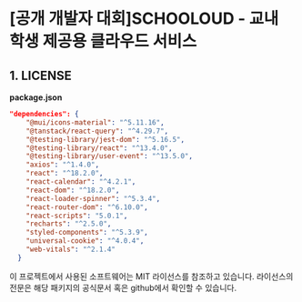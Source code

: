 # [공개 개발자 대회]SCHOOLOUD - 교내 학생 제공용 클라우드 서비스

## 1. LICENSE

**package.json**
```json
"dependencies": {
    "@mui/icons-material": "^5.11.16",
    "@tanstack/react-query": "^4.29.7",
    "@testing-library/jest-dom": "^5.16.5",
    "@testing-library/react": "^13.4.0",
    "@testing-library/user-event": "^13.5.0",
    "axios": "^1.4.0",
    "react": "^18.2.0",
    "react-calendar": "^4.2.1",
    "react-dom": "^18.2.0",
    "react-loader-spinner": "^5.3.4",
    "react-router-dom": "^6.10.0",
    "react-scripts": "5.0.1",
    "recharts": "^2.5.0",
    "styled-components": "^5.3.9",
    "universal-cookie": "^4.0.4",
    "web-vitals": "^2.1.4"
  }
```
이 프로젝트에서 사용된 소프트웨어는 MIT 라이선스를 참조하고 있습니다. 
라이선스의 전문은 해당 패키지의 공식문서 혹은 github에서 확인할 수 있습니다.
